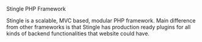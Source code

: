 Stingle PHP Framework

Stingle is a scalable, MVC based, modular PHP framework. Main difference from other frameworks is that Stingle 
has production ready plugins for all kinds of backend functionalities that website could have.
